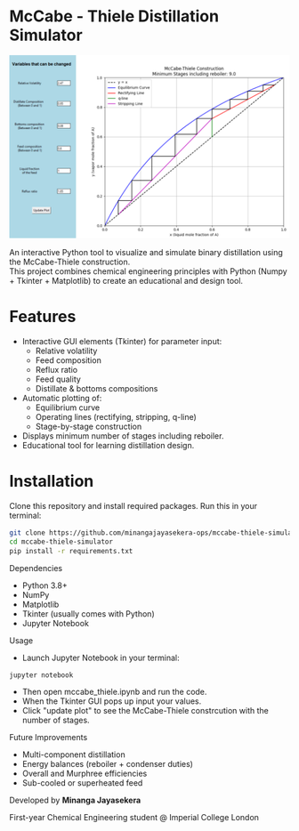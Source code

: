 # McCabe - Thiele Distillation Simulator

![Example McCabe–Thiele Plot](McCabe_Thiele_example.png)

An interactive Python tool to visualize and simulate binary distillation using the McCabe-Thiele construction.  
This project combines chemical engineering principles with Python (Numpy + Tkinter + Matplotlib) to create an educational and design tool.  

# Features
- Interactive GUI elements (Tkinter) for parameter input:
  - Relative volatility 
  - Feed composition 
  - Reflux ratio
  - Feed quality
  - Distillate & bottoms compositions
- Automatic plotting of:
  - Equilibrium curve
  - Operating lines (rectifying, stripping, q-line)
  - Stage-by-stage construction
- Displays minimum number of stages including reboiler.
- Educational tool for learning distillation design.

# Installation
Clone this repository and install required packages. Run this in your terminal:

```bash
git clone https://github.com/minangajayasekera-ops/mccabe-thiele-simulator.git
cd mccabe-thiele-simulator
pip install -r requirements.txt

```

Dependencies
- Python 3.8+
- NumPy
- Matplotlib
- Tkinter (usually comes with Python)
- Jupyter Notebook

Usage
- Launch Jupyter Notebook in your terminal:
```
jupyter notebook
```
- Then open mccabe_thiele.ipynb and run the code.
- When the Tkinter GUI pops up input your values.
- Click "update plot" to see the McCabe-Thiele constrcution with the number of stages.

Future Improvements
- Multi-component distillation
- Energy balances (reboiler + condenser duties)
- Overall and Murphree efficiencies
- Sub-cooled or superheated feed


Developed by **Minanga Jayasekera**

First-year Chemical Engineering student @ Imperial College London
